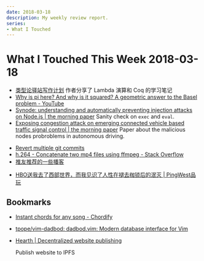 ```yaml
---
date: 2018-03-18
description: My weekly review report.
series:
- What I Touched
---
```


# What I Touched This Week 2018-03-18


* [类型论驿站写作计划](https://zhuanlan.zhihu.com/p/32182423) 作者分享了 Lambda 演算和 Coq 的学习笔记
* [Why is pi here? And why is it squared? A geometric answer to the Basel problem - YouTube](https://www.youtube.com/watch?v=d-o3eB9sfls&feature=youtu.be)
* [Synode: understanding and automatically preventing injection attacks on Node.js | the morning paper](https://blog.acolyer.org/2018/03/12/synode-understanding-and-automatically-preventing-injection-attacks-on-node-js/)
    Sanity check on `exec` and `eval`.
* [Exposing congestion attack on emerging connected vehicle based traffic signal control | the morning paper](https://blog.acolyer.org/2018/03/15/exposing-congestion-attack-on-emerging-connected-vehicle-based-traffic-signal-control/)
    Paper about the malicious nodes probroblems in autonomous driving.
- [Revert multiple git commits](https://stackoverflow.com/a/1470452/667158)
- [h.264 - Concatenate two mp4 files using ffmpeg - Stack Overflow](https://stackoverflow.com/a/11175851/667158)
- [推友推荐的一些播客](https://twitter.com/hSATAC/status/973512760251244544?ref_src=twsrc%5Etfw)
* [HBO送我去了西部世界，而我见识了人性在褪去枷锁后的泯灭 | PingWest品玩](http://www.pingwest.com/sxsw-westworld-experience-themepark/)

## Bookmarks

- [Instant chords for any song - Chordify](https://chordify.net/)
- [tpope/vim-dadbod: dadbod.vim: Modern database interface for Vim](https://github.com/tpope/vim-dadbod)
- [Hearth | Decentralized website publishing](https://hearth.eternum.io/)

    Publish website to IPFS
